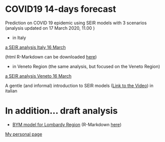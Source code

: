 # COVID19 14-days forecast
Prediction on COVID 19 epidemic using SEIR models with 3 scenarios
(analysis updated on 17 March 2020, 11.00 )
- in Italy

[a SEIR analysis Italy 16 March](draft_analysis_Italy_new.md)

(html R-Markdown can be downloaded [here](draft_analysis_Italy_html.Rmd))

- in Veneto Region (the same analysis, but focused on the Veneto Region)

[a SEIR analysis Veneto 16 March](draft_analysis_Veneto_new.md)


A gentle (and informal) introduction to SEIR models ([Link to the Video](https://cdnapisec.kaltura.com/index.php/extwidget/preview/partner_id/2203921/uiconf_id/38339202/entry_id/0_h8tbt3k6/embed/dynamic)) in italian   

# In addition... draft analysis

- [BYM model for Lombardy Region](BYM_model/INLA_def.md)
(R-Markdown  [here](BYM_model/INLA_def.Rmd))


[My personal page](https://paolin83.github.io)

